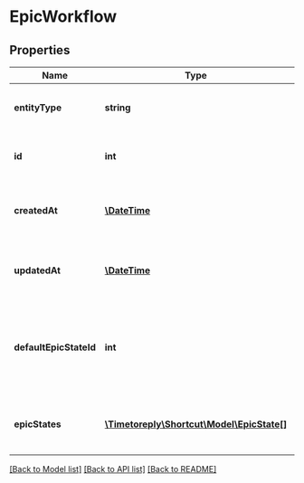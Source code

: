 # EpicWorkflow

## Properties
Name | Type | Description | Notes
------------ | ------------- | ------------- | -------------
**entityType** | **string** | A string description of this resource. | 
**id** | **int** | The unique ID of the Epic Workflow. | 
**createdAt** | [**\DateTime**](\DateTime.md) | The date the Epic Workflow was created. | 
**updatedAt** | [**\DateTime**](\DateTime.md) | The date the Epic Workflow was updated. | 
**defaultEpicStateId** | **int** | The unique ID of the default Epic State that new Epics are assigned by default. | 
**epicStates** | [**\Timetoreply\Shortcut\Model\EpicState[]**](EpicState.md) | A map of the Epic States in this Epic Workflow. | 

[[Back to Model list]](../../README.md#documentation-for-models) [[Back to API list]](../../README.md#documentation-for-api-endpoints) [[Back to README]](../../README.md)

